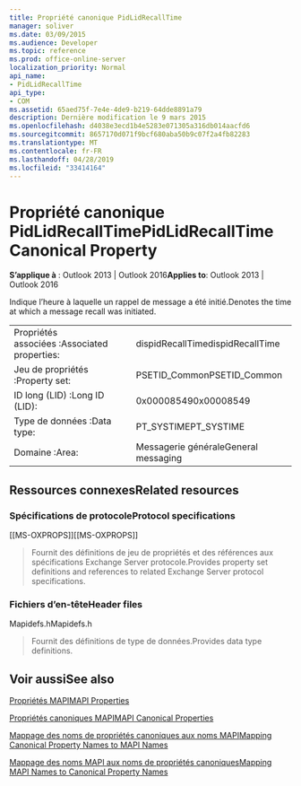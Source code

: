 ```yaml
---
title: Propriété canonique PidLidRecallTime
manager: soliver
ms.date: 03/09/2015
ms.audience: Developer
ms.topic: reference
ms.prod: office-online-server
localization_priority: Normal
api_name:
- PidLidRecallTime
api_type:
- COM
ms.assetid: 65aed75f-7e4e-4de9-b219-64dde8891a79
description: Dernière modification le 9 mars 2015
ms.openlocfilehash: d4038e3ecd1b4e5283e071305a316db014aacfd6
ms.sourcegitcommit: 8657170d071f9bcf680aba50b9c07f2a4fb82283
ms.translationtype: MT
ms.contentlocale: fr-FR
ms.lasthandoff: 04/28/2019
ms.locfileid: "33414164"
---
```

# <a name="pidlidrecalltime-canonical-property"></a><span data-ttu-id="e861f-103">Propriété canonique PidLidRecallTime</span><span class="sxs-lookup"><span data-stu-id="e861f-103">PidLidRecallTime Canonical Property</span></span>

  
  
<span data-ttu-id="e861f-104">**S’applique à** : Outlook 2013 | Outlook 2016</span><span class="sxs-lookup"><span data-stu-id="e861f-104">**Applies to**: Outlook 2013 | Outlook 2016</span></span> 
  
<span data-ttu-id="e861f-105">Indique l’heure à laquelle un rappel de message a été initié.</span><span class="sxs-lookup"><span data-stu-id="e861f-105">Denotes the time at which a message recall was initiated.</span></span>
  
|||
|:-----|:-----|
|<span data-ttu-id="e861f-106">Propriétés associées :</span><span class="sxs-lookup"><span data-stu-id="e861f-106">Associated properties:</span></span>  <br/> |<span data-ttu-id="e861f-107">dispidRecallTime</span><span class="sxs-lookup"><span data-stu-id="e861f-107">dispidRecallTime</span></span>  <br/> |
|<span data-ttu-id="e861f-108">Jeu de propriétés :</span><span class="sxs-lookup"><span data-stu-id="e861f-108">Property set:</span></span>  <br/> |<span data-ttu-id="e861f-109">PSETID_Common</span><span class="sxs-lookup"><span data-stu-id="e861f-109">PSETID_Common</span></span>  <br/> |
|<span data-ttu-id="e861f-110">ID long (LID) :</span><span class="sxs-lookup"><span data-stu-id="e861f-110">Long ID (LID):</span></span>  <br/> |<span data-ttu-id="e861f-111">0x00008549</span><span class="sxs-lookup"><span data-stu-id="e861f-111">0x00008549</span></span>  <br/> |
|<span data-ttu-id="e861f-112">Type de données :</span><span class="sxs-lookup"><span data-stu-id="e861f-112">Data type:</span></span>  <br/> |<span data-ttu-id="e861f-113">PT_SYSTIME</span><span class="sxs-lookup"><span data-stu-id="e861f-113">PT_SYSTIME</span></span>  <br/> |
|<span data-ttu-id="e861f-114">Domaine :</span><span class="sxs-lookup"><span data-stu-id="e861f-114">Area:</span></span>  <br/> |<span data-ttu-id="e861f-115">Messagerie générale</span><span class="sxs-lookup"><span data-stu-id="e861f-115">General messaging</span></span>  <br/> |
   
## <a name="related-resources"></a><span data-ttu-id="e861f-116">Ressources connexes</span><span class="sxs-lookup"><span data-stu-id="e861f-116">Related resources</span></span>

### <a name="protocol-specifications"></a><span data-ttu-id="e861f-117">Spécifications de protocole</span><span class="sxs-lookup"><span data-stu-id="e861f-117">Protocol specifications</span></span>

<span data-ttu-id="e861f-118">[[MS-OXPROPS]]</span><span class="sxs-lookup"><span data-stu-id="e861f-118">[[MS-OXPROPS]]</span></span> 
  
> <span data-ttu-id="e861f-119">Fournit des définitions de jeu de propriétés et des références aux spécifications Exchange Server protocole.</span><span class="sxs-lookup"><span data-stu-id="e861f-119">Provides property set definitions and references to related Exchange Server protocol specifications.</span></span>
    
### <a name="header-files"></a><span data-ttu-id="e861f-120">Fichiers d’en-tête</span><span class="sxs-lookup"><span data-stu-id="e861f-120">Header files</span></span>

<span data-ttu-id="e861f-121">Mapidefs.h</span><span class="sxs-lookup"><span data-stu-id="e861f-121">Mapidefs.h</span></span>
  
> <span data-ttu-id="e861f-122">Fournit des définitions de type de données.</span><span class="sxs-lookup"><span data-stu-id="e861f-122">Provides data type definitions.</span></span>
    
## <a name="see-also"></a><span data-ttu-id="e861f-123">Voir aussi</span><span class="sxs-lookup"><span data-stu-id="e861f-123">See also</span></span>



[<span data-ttu-id="e861f-124">Propriétés MAPI</span><span class="sxs-lookup"><span data-stu-id="e861f-124">MAPI Properties</span></span>](mapi-properties.md)
  
[<span data-ttu-id="e861f-125">Propriétés canoniques MAPI</span><span class="sxs-lookup"><span data-stu-id="e861f-125">MAPI Canonical Properties</span></span>](mapi-canonical-properties.md)
  
[<span data-ttu-id="e861f-126">Mappage des noms de propriétés canoniques aux noms MAPI</span><span class="sxs-lookup"><span data-stu-id="e861f-126">Mapping Canonical Property Names to MAPI Names</span></span>](mapping-canonical-property-names-to-mapi-names.md)
  
[<span data-ttu-id="e861f-127">Mappage des noms MAPI aux noms de propriétés canoniques</span><span class="sxs-lookup"><span data-stu-id="e861f-127">Mapping MAPI Names to Canonical Property Names</span></span>](mapping-mapi-names-to-canonical-property-names.md)

